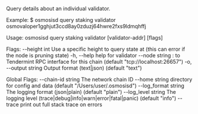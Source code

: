 Query details about an individual validator.

Example:
$ osmosisd query staking validator osmovaloper1gghjut3ccd8ay0zduzj64hwre2fxs9ldmqhffj

Usage:
  osmosisd query staking validator [validator-addr] [flags]

Flags:
      --height int      Use a specific height to query state at (this can error if the node is pruning state)
  -h, --help            help for validator
      --node string     <host>:<port> to Tendermint RPC interface for this chain (default "tcp://localhost:26657")
  -o, --output string   Output format (text|json) (default "text")

Global Flags:
      --chain-id string     The network chain ID
      --home string         directory for config and data (default "/Users/user/.osmosisd")
      --log_format string   The logging format (json|plain) (default "plain")
      --log_level string    The logging level (trace|debug|info|warn|error|fatal|panic) (default "info")
      --trace               print out full stack trace on errors
